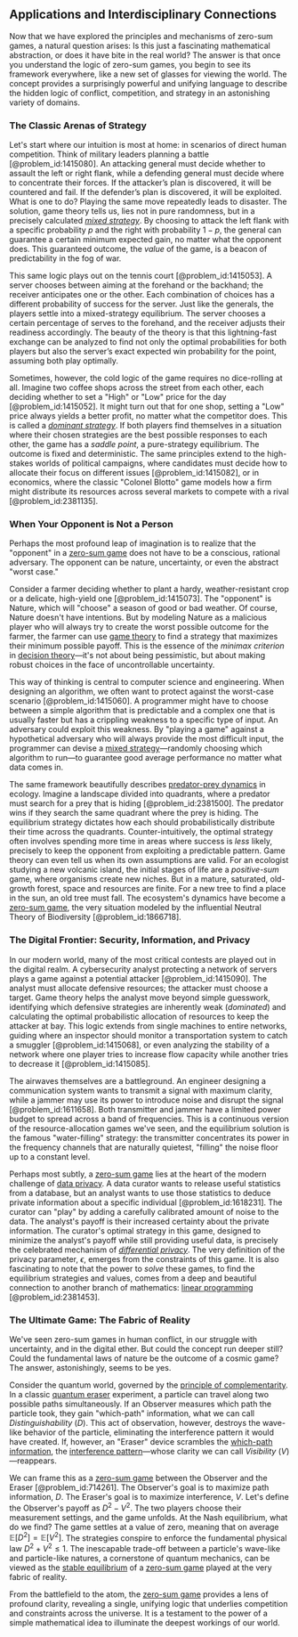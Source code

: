 ## Applications and Interdisciplinary Connections

Now that we have explored the principles and mechanisms of zero-sum games, a natural question arises: Is this just a fascinating mathematical abstraction, or does it have bite in the real world? The answer is that once you understand the logic of zero-sum games, you begin to see its framework everywhere, like a new set of glasses for viewing the world. The concept provides a surprisingly powerful and unifying language to describe the hidden logic of conflict, competition, and strategy in an astonishing variety of domains.

### The Classic Arenas of Strategy

Let's start where our intuition is most at home: in scenarios of direct human competition. Think of military leaders planning a battle [@problem_id:1415080]. An attacking general must decide whether to assault the left or right flank, while a defending general must decide where to concentrate their forces. If the attacker’s plan is discovered, it will be countered and fail. If the defender’s plan is discovered, it will be exploited. What is one to do? Playing the same move repeatedly leads to disaster. The solution, game theory tells us, lies not in pure randomness, but in a precisely calculated *[mixed strategy](@article_id:144767)*. By choosing to attack the left flank with a specific probability $p$ and the right with probability $1-p$, the general can guarantee a certain minimum expected gain, no matter what the opponent does. This guaranteed outcome, the *value* of the game, is a beacon of predictability in the fog of war.

This same logic plays out on the tennis court [@problem_id:1415053]. A server chooses between aiming at the forehand or the backhand; the receiver anticipates one or the other. Each combination of choices has a different probability of success for the server. Just like the generals, the players settle into a mixed-strategy equilibrium. The server chooses a certain percentage of serves to the forehand, and the receiver adjusts their readiness accordingly. The beauty of the theory is that this lightning-fast exchange can be analyzed to find not only the optimal probabilities for both players but also the server’s exact expected win probability for the point, assuming both play optimally.

Sometimes, however, the cold logic of the game requires no dice-rolling at all. Imagine two coffee shops across the street from each other, each deciding whether to set a "High" or "Low" price for the day [@problem_id:1415052]. It might turn out that for one shop, setting a "Low" price always yields a better profit, no matter what the competitor does. This is called a *[dominant strategy](@article_id:263786)*. If both players find themselves in a situation where their chosen strategies are the best possible responses to each other, the game has a *saddle point*, a pure-strategy equilibrium. The outcome is fixed and deterministic. The same principles extend to the high-stakes worlds of political campaigns, where candidates must decide how to allocate their focus on different issues [@problem_id:1415082], or in economics, where the classic "Colonel Blotto" game models how a firm might distribute its resources across several markets to compete with a rival [@problem_id:2381135].

### When Your Opponent is Not a Person

Perhaps the most profound leap of imagination is to realize that the "opponent" in a [zero-sum game](@article_id:264817) does not have to be a conscious, rational adversary. The opponent can be nature, uncertainty, or even the abstract "worst case."

Consider a farmer deciding whether to plant a hardy, weather-resistant crop or a delicate, high-yield one [@problem_id:1415073]. The "opponent" is Nature, which will "choose" a season of good or bad weather. Of course, Nature doesn't have intentions. But by modeling Nature as a malicious player who will always try to create the worst possible outcome for the farmer, the farmer can use [game theory](@article_id:140236) to find a strategy that maximizes their minimum possible payoff. This is the essence of the *minimax criterion* in [decision theory](@article_id:265488)—it's not about being pessimistic, but about making robust choices in the face of uncontrollable uncertainty.

This way of thinking is central to computer science and engineering. When designing an algorithm, we often want to protect against the worst-case scenario [@problem_id:1415060]. A programmer might have to choose between a simple algorithm that is predictable and a complex one that is usually faster but has a crippling weakness to a specific type of input. An adversary could exploit this weakness. By "playing a game" against a hypothetical adversary who will always provide the most difficult input, the programmer can devise a [mixed strategy](@article_id:144767)—randomly choosing which algorithm to run—to guarantee good average performance no matter what data comes in.

The same framework beautifully describes [predator-prey dynamics](@article_id:275947) in ecology. Imagine a landscape divided into quadrants, where a predator must search for a prey that is hiding [@problem_id:2381500]. The predator wins if they search the same quadrant where the prey is hiding. The equilibrium strategy dictates how each should probabilistically distribute their time across the quadrants. Counter-intuitively, the optimal strategy often involves spending more time in areas where success is *less* likely, precisely to keep the opponent from exploiting a predictable pattern. Game theory can even tell us when its own assumptions are valid. For an ecologist studying a new volcanic island, the initial stages of life are a *positive-sum* game, where organisms create new niches. But in a mature, saturated, old-growth forest, space and resources are finite. For a new tree to find a place in the sun, an old tree must fall. The ecosystem's dynamics have become a [zero-sum game](@article_id:264817), the very situation modeled by the influential Neutral Theory of Biodiversity [@problem_id:1866718].

### The Digital Frontier: Security, Information, and Privacy

In our modern world, many of the most critical contests are played out in the digital realm. A cybersecurity analyst protecting a network of servers plays a game against a potential attacker [@problem_id:1415090]. The analyst must allocate defensive resources; the attacker must choose a target. Game theory helps the analyst move beyond simple guesswork, identifying which defensive strategies are inherently weak (*dominated*) and calculating the optimal probabilistic allocation of resources to keep the attacker at bay. This logic extends from single machines to entire networks, guiding where an inspector should monitor a transportation system to catch a smuggler [@problem_id:1415068], or even analyzing the stability of a network where one player tries to increase flow capacity while another tries to decrease it [@problem_id:1415085].

The airwaves themselves are a battleground. An engineer designing a communication system wants to transmit a signal with maximum clarity, while a jammer may use its power to introduce noise and disrupt the signal [@problem_id:1611658]. Both transmitter and jammer have a limited power budget to spread across a band of frequencies. This is a continuous version of the resource-allocation games we've seen, and the equilibrium solution is the famous "water-filling" strategy: the transmitter concentrates its power in the frequency channels that are naturally quietest, "filling" the noise floor up to a constant level.

Perhaps most subtly, a [zero-sum game](@article_id:264817) lies at the heart of the modern challenge of [data privacy](@article_id:263039). A data curator wants to release useful statistics from a database, but an analyst wants to use those statistics to deduce private information about a specific individual [@problem_id:1618231]. The curator can "play" by adding a carefully calibrated amount of noise to the data. The analyst's payoff is their increased certainty about the private information. The curator's optimal strategy in this game, designed to minimize the analyst's payoff while still providing useful data, is precisely the celebrated mechanism of *[differential privacy](@article_id:261045)*. The very definition of the privacy parameter, $\epsilon$, emerges from the constraints of this game. It is also fascinating to note that the power to *solve* these games, to find the equilibrium strategies and values, comes from a deep and beautiful connection to another branch of mathematics: [linear programming](@article_id:137694) [@problem_id:2381453].

### The Ultimate Game: The Fabric of Reality

We've seen zero-sum games in human conflict, in our struggle with uncertainty, and in the digital ether. But could the concept run deeper still? Could the fundamental laws of nature be the outcome of a cosmic game? The answer, astonishingly, seems to be yes.

Consider the quantum world, governed by the [principle of complementarity](@article_id:185155). In a classic [quantum eraser](@article_id:270560) experiment, a particle can travel along two possible paths simultaneously. If an Observer measures which path the particle took, they gain "which-path" information, what we can call *Distinguishability* ($D$). This act of observation, however, destroys the wave-like behavior of the particle, eliminating the interference pattern it would have created. If, however, an "Eraser" device scrambles the [which-path information](@article_id:151603), the [interference pattern](@article_id:180885)—whose clarity we can call *Visibility* ($V$)—reappears.

We can frame this as a [zero-sum game](@article_id:264817) between the Observer and the Eraser [@problem_id:714261]. The Observer's goal is to maximize path information, $D$. The Eraser's goal is to maximize interference, $V$. Let's define the Observer's payoff as $D^2 - V^2$. The two players choose their measurement settings, and the game unfolds. At the Nash equilibrium, what do we find? The game settles at a value of zero, meaning that on average $\mathbb{E}[D^2] = \mathbb{E}[V^2]$. The strategies conspire to enforce the fundamental physical law $D^2 + V^2 \le 1$. The inescapable trade-off between a particle's wave-like and particle-like natures, a cornerstone of quantum mechanics, can be viewed as the [stable equilibrium](@article_id:268985) of a [zero-sum game](@article_id:264817) played at the very fabric of reality.

From the battlefield to the atom, the [zero-sum game](@article_id:264817) provides a lens of profound clarity, revealing a single, unifying logic that underlies competition and constraints across the universe. It is a testament to the power of a simple mathematical idea to illuminate the deepest workings of our world.